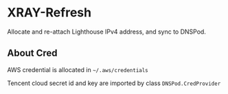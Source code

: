 # XRAY-Refresh

Allocate and re-attach Lighthouse IPv4 address, and sync to DNSPod.

## About Cred

AWS credential is allocated in `~/.aws/credentials`

Tencent cloud secret id and key are imported by class `DNSPod.CredProvider`

